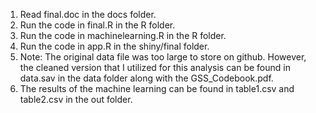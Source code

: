 1. Read final.doc in the docs folder.
2. Run the code in final.R in the R folder.
3. Run the code in machinelearning.R in the R folder.
4. Run the code in app.R in the shiny/final folder.
5. Note: The original data file was too large to store on github. However, the cleaned version that I utilized for this analysis can be found in data.sav in the data folder along with the GSS_Codebook.pdf.
6. The results of the machine learning can be found in table1.csv and table2.csv in the out folder.